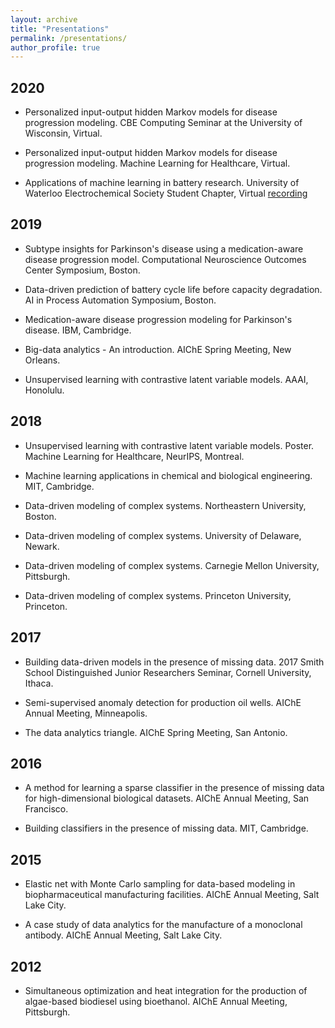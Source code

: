 ```yaml
---
layout: archive
title: "Presentations"
permalink: /presentations/
author_profile: true
---
```

## 2020

* Personalized input-output hidden Markov models for disease progression modeling. CBE Computing Seminar at the University of Wisconsin, Virtual.

* Personalized input-output hidden Markov models for disease progression modeling. Machine Learning for Healthcare, Virtual.

* Applications of machine learning in battery research. University of Waterloo Electrochemical Society Student Chapter, Virtual [recording](https://www.youtube.com/watch?v=ZI_am2cOF1s)

## 2019

* Subtype insights for Parkinson's disease using a medication-aware disease progression model. Computational Neuroscience Outcomes Center Symposium, Boston.

* Data-driven prediction of battery cycle life before capacity degradation. AI in Process Automation Symposium, Boston.

* Medication-aware disease progression modeling for Parkinson's disease. IBM, Cambridge.

* Big-data analytics - An introduction. AIChE Spring Meeting, New Orleans.

* Unsupervised learning with contrastive latent variable models. AAAI, Honolulu.

## 2018

* Unsupervised learning with contrastive latent variable models. Poster. Machine Learning for Healthcare, NeurIPS, Montreal.

* Machine learning applications in chemical and biological engineering. MIT, Cambridge.

* Data-driven modeling of complex systems. Northeastern University, Boston. 

* Data-driven modeling of complex systems. University of Delaware, Newark.

* Data-driven modeling of complex systems. Carnegie Mellon University, Pittsburgh.

* Data-driven modeling of complex systems. Princeton University, Princeton.

## 2017

* Building data-driven models in the presence of missing data. 2017 Smith School Distinguished Junior Researchers Seminar, Cornell University, Ithaca.

* Semi-supervised anomaly detection for production oil wells. AIChE Annual Meeting, Minneapolis.

* The data analytics triangle. AIChE Spring Meeting, San Antonio.

## 2016

* A method for learning a sparse classifier in the presence of missing data for high-dimensional biological datasets. AIChE Annual Meeting, San Francisco.

* Building classifiers in the presence of missing data. MIT, Cambridge.

## 2015

* Elastic net with Monte Carlo sampling for data-based modeling in biopharmaceutical manufacturing facilities. AIChE Annual Meeting, Salt Lake City.

* A case study of data analytics for the manufacture of a monoclonal antibody. AIChE Annual Meeting, Salt Lake City.

## 2012

* Simultaneous optimization and heat integration for the production of algae-based biodiesel using bioethanol. AIChE Annual Meeting, Pittsburgh.
